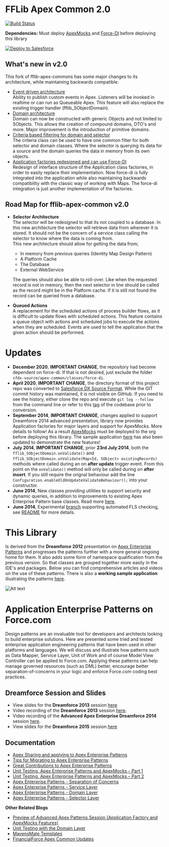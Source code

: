 FFLib Apex Common 2.0
=================

[![Build Status](https://travis-ci.org/apex-enterprise-patterns/fflib-apex-common.svg)](https://travis-ci.org/apex-enterprise-patterns/fflib-apex-common) 

**Dependencies:** Must deploy [ApexMocks](https://github.com/apex-enterprise-patterns/fflib-apex-mocks) 
and [Force-DI](https://github.com/apex-enterprise-patterns/force-di) before deploying this library

<a href="https://githubsfdeploy.herokuapp.com">
  <img alt="Deploy to Salesforce"
       src="https://raw.githubusercontent.com/afawcett/githubsfdeploy/master/src/main/webapp/resources/img/deploy.png">
</a>

## What's new in v2.0
This fork of fflib-apex-commons has some major changes to its architecture, while maintaining backwards compatible.

- [Event driven architecture](docs/events/README.md) <br/>
  Ability to publish custom events in Apex. 
  Listeners will be invoked in realtime or can run as Queueable Apex.
  This feature will also replace the existing trigger handler (fflib_SObjectDomain).
- [Domain architecture](docs/domains/README.md) <br/>
  Domain can now be constructed with generic Objects and not limited to SObjects.
  This allows the creation of compound domains, DTO's and more.
  Major improvement is the introduction of primitive domains.
- [Criteria based filtering for domain and selector](docs/criteria/README.md) <br/> 
  The criteria class can be used to have one common filter for both selector and domain classes. 
  Where the selector is querying its data for a source and the domain queries the data in memory from its own objects.
- [Application factories redesigned and can use Force-DI](docs/application/README.md) <br/>
  Redesign of interface structure of the Application class factories, in order to easily replace their implementation.
  Now force-di is fully integrated into the application 
  while also maintaining backwards compatibility with the classic way of working with Maps.
  The force-di integration is just another implementation of the factories.
  
  
## Road Map for fflib-apex-common v2.0

- **Selector Architecture** <br/>
  The selector will be redesigned to that its not coupled to a database. 
  In this new architecture the selector will retrieve data from wherever it is stored.
  It should not be the concern of a service class calling the selector to know where the data is coming from.  
  This new architecture should allow for getting the data from; 
    - In memory
      from previous queries (Identity Map Design Pattern)  
    - A Platform Cache
    - The Database
    - External WebService
    
  The queries should also be able to roll-over. 
  Like when the requested record is not in memory, 
  then the next selector in line should be called as the record might be in the Platform cache. 
  If it is still not found the record can be queried from a database.
  
- **Queued Actions** <br/>
  A replacement for the scheduled actions of process builder flows,
  as it is difficult to update flows with scheduled actions.
  This feature contains a queue object with actions and scheduled jobs 
  to execute the actions when they are scheduled. 
  Events are used to tell the application that the given action should be performed.

  

Updates
=======

- **December 2020**, **IMPORTANT CHANGE**, the repository had become dependent on force-di. If that is not desired, just exclude the folder `sfdx-source/apex-common/classes/force-di`. 
- **April 2020**, **IMPORTANT CHANGE**, the directory format of this project repo was converted to [Salesforce DX Source Format](https://developer.salesforce.com/docs/atlas.en-us.sfdx_dev.meta/sfdx_dev/sfdx_dev_source_file_format.htm).  While the GIT commit history was maintained, it is not visible on GitHub.  If you need to see the history, either clone the repo and execute `git log --follow` from the command line or refer to this [tag](https://github.com/apex-enterprise-patterns/fflib-apex-common/tree/metadata-format-prior-to-dx-source-format-conversion) of the codebase prior to conversion.
- **September 2014**, **IMPORTANT CHANGE**, changes applied to support Dreamforce 2014 advanced presentation, library now provides Application factories for major layers and support for ApexMocks. More details to follow! As a result [ApexMocks](https://github.com/apex-enterprise-patterns/fflib-apex-mocks) must be deployed to the org before deploying this library. The sample application [here](https://github.com/apex-enterprise-patterns/fflib-apex-common-samplecode) has also been updated to demonstrate the new features!
- **July 2014**, **IMPORTANT CHANGE**, prior **23rd July 2014**, both the ``fflib_SObjectDomain.onValidate()`` and ``fflib_SObjectDomain.onValidate(Map<Id, SObject> existingRecords)`` methods where called during an on **after update** trigger event. From this point on the ``onValidate()`` method will only be called during on **after insert**. If you still require the orignal behaviour add the line ``Configuration.enableOldOnUpdateValidateBehaviour();`` into your constructor.
- **June 2014**, New classes providing utilities to support security and dynamic queries, in addition to improvements to existing Apex Enterprise Pattern base classes. Read more [here](http://andyinthecloud.com/2014/06/28/financialforce-apex-common-updates/).
- **June 2014**, Experimental [branch](https://github.com/apex-enterprise-patterns/fflib-apex-common/tree/fls-support-experiment) supporting automated FLS checking, see [README](https://github.com/apex-enterprise-patterns/fflib-apex-common/tree/fls-support-experiment#expirimental-crud-and-fls-support) for more details.

This Library
============

Is derived from the **Dreamforce 2012** presentation on [Apex Enterprise Patterns](https://github.com/financialforcedev/df12-apex-enterprise-patterns) and progresses the patterns further with a more general ongoing home for them. It also adds some form of namespace qualification from the previous version. So that classes are grouped together more easily in the IDE's and packages. Below you can find comprehensive articles and videos on the use of these patterns. There is also a **working sample application** illustrating the patterns [here](https://github.com/apex-enterprise-patterns/fflib-apex-common-samplecode).

![Alt text](/images/patternsturning.png "Optional title")

Application Enterprise Patterns on Force.com
============================================

Design patterns are an invaluable tool for developers and architects looking to build enterprise solutions. Here are presented some tried and tested enterprise application engineering patterns that have been used in other platforms and languages. We will discuss and illustrate how patterns such as Data Mapper, Service Layer, Unit of Work and of course Model View Controller can be applied to Force.com. Applying these patterns can help manage governed resources (such as DML) better, encourage better separation-of-concerns in your logic and enforce Force.com coding best practices.

Dreamforce Session and Slides
-----------------------------

- View slides for the **Dreamforce 2013** session [here](https://docs.google.com/file/d/0B6brfGow3cD8RVVYc1dCX2s0S1E/edit) 
- Video recording of the **Dreamforce 2013** session [here](http://www.youtube.com/watch?v=qlq46AEAlLI).
- Video recording of the **Advanced Apex Enterprise Dreamforce 2014** session [here](http://dreamforce.vidyard.com/watch/7QtP2628KmtXfmiwI-7B1w%20).
- View slides for the **Dreamforce 2015** session [here](http://www.slideshare.net/andyinthecloud/building-strong-foundations-apex-enterprise-patterns)

Documentation
-------------

- [Apex Sharing and applying to Apex Enterprise Patterns](http://andyinthecloud.com/2016/01/10/apex-sharing-and-applying-to-apex-enterprise-patterns/)
- [Tips for Migrating to Apex Enterprise Patterns](http://andyinthecloud.com/2015/09/30/tips-for-migrating-to-apex-enterprise-patterns/)
- [Great Contributions to Apex Enterprise Patterns](http://andyinthecloud.com/2015/07/25/great-contributions-to-apex-enterprise-patterns/)
- [Unit Testing, Apex Enterprise Patterns and ApexMocks – Part 1](http://andyinthecloud.com/2015/03/22/unit-testing-with-apex-enterprise-patterns-and-apexmocks-part-1/)
- [Unit Testing, Apex Enterprise Patterns and ApexMocks – Part 2](http://andyinthecloud.com/2015/03/29/unit-testing-apex-enterprise-patterns-and-apexmocks-part-2/)
- [Apex Enterprise Patterns - Separation of Concerns](http://wiki.developerforce.com/page/Apex_Enterprise_Patterns_-_Separation_of_Concerns)
- [Apex Enterprise Patterns - Service Layer](http://wiki.developerforce.com/page/Apex_Enterprise_Patterns_-_Service_Layer)
- [Apex Enterprise Patterns - Domain Layer](http://wiki.developerforce.com/page/Apex_Enterprise_Patterns_-_Domain_Layer)
- [Apex Enterprise Patterns - Selector Layer](https://github.com/financialforcedev/df12-apex-enterprise-patterns#data-mapper-selector)

**Other Related Blogs**

- [Preview of Advanced Apex Patterns Session (Application Factory and ApexMocks Features)](http://andyinthecloud.com/2014/08/26/preview-of-advanced-apex-enterprise-patterns-session/)
- [Unit Testing with the Domain Layer](http://andyinthecloud.com/2014/03/23/unit-testing-with-the-domain-layer/)
- [MavensMate Templates](http://andyinthecloud.com/2014/05/23/mavensmate-templates-and-apex-enterprise-patterns/)
- [FinancialForce Apex Common Updates](http://andyinthecloud.com/2014/06/28/financialforce-apex-common-updates/)

